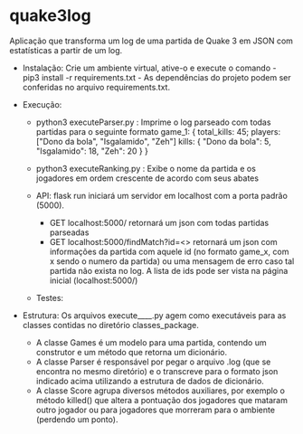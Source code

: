 # quake3log
Aplicação que transforma um log de uma partida de Quake 3 em JSON com estatísticas a partir de um log.

 - Instalação: Crie um ambiente virtual, ative-o e execute o comando - pip3 install -r requirements.txt -
    As dependências do projeto podem ser conferidas no arquivo requirements.txt.

 - Execução:
    - python3 executeParser.py : Imprime o log parseado com todas partidas para o seguinte formato
      game_1: {
        total_kills: 45;
        players: ["Dono da bola", "Isgalamido", "Zeh"]
        kills: {
          "Dono da bola": 5,
          "Isgalamido": 18,
          "Zeh": 20
        }
      }

    - python3 executeRanking.py : Exibe o nome da partida e os jogadores em ordem crescente de acordo com seus abates

    - API: flask run iniciará um servidor em localhost com a porta padrão (5000).
       - GET localhost:5000/ retornará um json com todas partidas parseadas
       - GET localhost:5000/findMatch?id=<>  retornará um json com informações da partida com aquele id (no formato game_x, com x sendo o numero da partida) ou uma mensagem de erro caso tal partida não exista no log. A lista de ids pode ser vista na página inicial (localhost:5000/)

    - Testes:

  - Estrutura:
     Os arquivos execute____.py agem como executáveis para as classes contidas no diretório classes_package.
      - A classe Games é um modelo para uma partida, contendo um construtor e um método que retorna um dicionário.
      - A classe Parser é responsável por pegar o arquivo .log (que se encontra no mesmo diretório) e o transcreve para o formato json indicado acima utilizando a estrutura de dados de dicionário.
      - A classe Score agrupa diversos métodos auxiliares, por exemplo o método killed() que altera a pontuação dos jogadores que mataram outro jogador ou para jogadores que morreram para o ambiente (perdendo um ponto).
